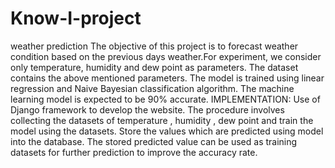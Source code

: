 # Know-I-project
weather prediction
The objective of this project is to forecast weather condition based on the previous days weather.For experiment, we consider only temperature, humidity and dew point as parameters. The dataset contains the above mentioned parameters. The model is trained using linear regression and Naive Bayesian classification algorithm.
The machine learning model is expected to be 90% accurate.
IMPLEMENTATION:
Use of Django framework to develop the website. The procedure involves collecting the datasets of temperature , humidity , dew point and train the model using the datasets. Store the values which are predicted using model into the database. The stored predicted value can be used as training datasets for further prediction to improve the accuracy rate.
